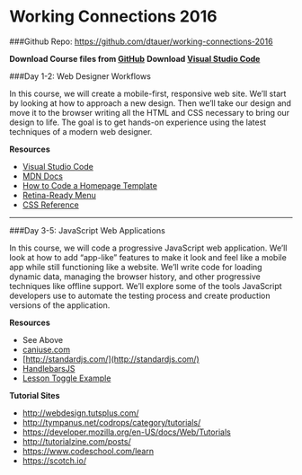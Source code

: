 # Working Connections 2016

###Github Repo: https://github.com/dtauer/working-connections-2016

**Download Course files from [GitHub](https://github.com/dtauer/working-connections-2016/archive/master.zip)**
**Download [Visual Studio Code](https://code.visualstudio.com)**

###Day 1-2: Web Designer Workflows

In this course, we will create a mobile-first, responsive web site. We’ll start by looking at how to approach a new design. Then we’ll take our design and move it to the browser writing all the HTML and CSS necessary to bring our design to life. The goal is to get hands-on experience using the latest techniques of a modern web designer.

**Resources**
- [Visual Studio Code](https://code.visualstudio.com)
- [MDN Docs](https://developer.mozilla.org/en-US/docs/Web)
- [How to Code a Homepage Template](http://medialoot.com/blog/how-to-code-a-homepage-template-with-html5-and-css3/)
- [Retina-Ready Menu](http://tympanus.net/codrops/2013/05/08/responsive-retina-ready-menu/)
- [CSS Reference](http://tympanus.net/codrops/css_reference/)

---

###Day 3-5: JavaScript Web Applications

In this course, we will code a progressive JavaScript web application. We’ll look at how to add “app-like” features to make it look and feel like a mobile app while still functioning like a website. We’ll write code for loading dynamic data, managing the browser history, and other progressive techniques like offline support. We’ll explore some of the tools JavaScript developers use to automate the testing process and create production versions of the application.

**Resources**
- See Above
- [caniuse.com](http://caniuse.com/)
- [http://standardjs.com/](http://standardjs.com/)
- [HandlebarsJS](http://handlebarsjs.com/)
- [Lesson Toggle Example](http://codepen.io/dtauer/pen/XKKLep)
 
**Tutorial Sites**
- http://webdesign.tutsplus.com/
- http://tympanus.net/codrops/category/tutorials/
- https://developer.mozilla.org/en-US/docs/Web/Tutorials
- http://tutorialzine.com/posts/
- https://www.codeschool.com/learn
- https://scotch.io/
